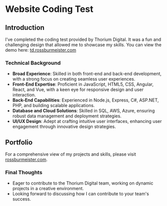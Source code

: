 # Website Coding Test 

## Introduction
I've completed the coding test provided by Thorium Digital. It was a fun and challenging design that allowed me to showcase my skills. You can view the demo here: [td.rossburmeister.com](https://td.rossburmeister.com)

### Technical Background
- **Broad Experience**: 
    Skilled in both front-end and back-end development, with a strong focus on creating seamless user experiences.
- **Front-End Expertise**: 
    Proficient in JavaScript, HTML5, CSS, Angular, React, and Vue, with a keen eye for responsive design and user interaction.
- **Back-End Capabilities**: 
    Experienced in Node.js, Express, C#, ASP.NET, PHP, and building scalable applications.
- **Database and Cloud Solutions**: 
    Skilled in SQL, AWS, Azure, ensuring robust data management and deployment strategies.
- **UI/UX Design**: 
    Adept at crafting intuitive user interfaces, enhancing user engagement through innovative design strategies.

## Portfolio
For a comprehensive view of my projects and skills, please visit [rossburmeister.com](https://rossburmeister.com/resume).


### Final Thoughts
- Eager to contribute to the Thorium Digital team, working on dynamic projects in a creative environment.
- Looking forward to discussing how I can contribute to your team's success.
